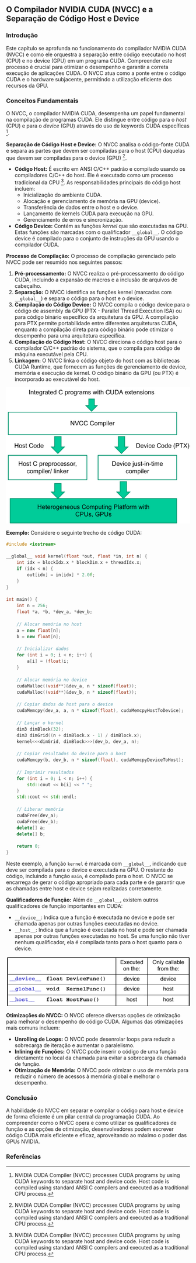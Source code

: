## O Compilador NVIDIA CUDA (NVCC) e a Separação de Código Host e Device

### Introdução

Este capítulo se aprofunda no funcionamento do compilador NVIDIA CUDA (NVCC) e como ele orquestra a separação entre código executado no host (CPU) e no device (GPU) em um programa CUDA. Compreender este processo é crucial para otimizar o desempenho e garantir a correta execução de aplicações CUDA. O NVCC atua como a ponte entre o código CUDA e o hardware subjacente, permitindo a utilização eficiente dos recursos da GPU.

### Conceitos Fundamentais

O NVCC, o compilador NVIDIA CUDA, desempenha um papel fundamental na compilação de programas CUDA. Ele distingue entre código para o *host* (CPU) e para o *device* (GPU) através do uso de keywords CUDA específicas [^1].

**Separação de Código Host e Device:** O NVCC analisa o código-fonte CUDA e separa as partes que devem ser compiladas para o host (CPU) daquelas que devem ser compiladas para o device (GPU) [^1].

*   **Código Host:** É escrito em ANSI C/C++ padrão e compilado usando os compiladores C/C++ do host. Ele é executado como um processo tradicional da CPU [^1]. As responsabilidades principais do código host incluem:
    *   Inicialização do ambiente CUDA.
    *   Alocação e gerenciamento de memória na GPU (device).
    *   Transferência de dados entre o host e o device.
    *   Lançamento de kernels CUDA para execução na GPU.
    *   Gerenciamento de erros e sincronização.
*   **Código Device:** Contém as funções *kernel* que são executadas na GPU. Estas funções são marcadas com o qualificador `__global__`. O código device é compilado para o conjunto de instruções da GPU usando o compilador CUDA.

**Processo de Compilação:** O processo de compilação gerenciado pelo NVCC pode ser resumido nos seguintes passos:

1.  **Pré-processamento:** O NVCC realiza o pré-processamento do código CUDA, incluindo a expansão de macros e a inclusão de arquivos de cabeçalho.
2.  **Separação:** O NVCC identifica as funções kernel (marcadas com `__global__`) e separa o código para o host e o device.
3.  **Compilação do Código Device:** O NVCC compila o código device para o código de assembly da GPU (PTX - Parallel Thread Execution ISA) ou para código binário específico da arquitetura da GPU. A compilação para PTX permite portabilidade entre diferentes arquiteturas CUDA, enquanto a compilação direta para código binário pode otimizar o desempenho para uma arquitetura específica.
4.  **Compilação do Código Host:** O NVCC direciona o código host para o compilador C/C++ padrão do sistema, que o compila para código de máquina executável pela CPU.
5.  **Linkagem:** O NVCC linka o código objeto do host com as bibliotecas CUDA Runtime, que fornecem as funções de gerenciamento de device, memória e execução de kernel. O código binário da GPU (ou PTX) é incorporado ao executável do host.

![CUDA program compilation process, showing NVCC compiler separating host and device code for heterogeneous execution.](./../images/image5.jpg)

**Exemplo:** Considere o seguinte trecho de código CUDA:

```c++
#include <iostream>

__global__ void kernel(float *out, float *in, int n) {
    int idx = blockIdx.x * blockDim.x + threadIdx.x;
    if (idx < n) {
        out[idx] = in[idx] * 2.0f;
    }
}

int main() {
    int n = 256;
    float *a, *b, *dev_a, *dev_b;

    // Alocar memória no host
    a = new float[n];
    b = new float[n];

    // Inicializar dados
    for (int i = 0; i < n; i++) {
        a[i] = (float)i;
    }

    // Alocar memória no device
    cudaMalloc((void**)&dev_a, n * sizeof(float));
    cudaMalloc((void**)&dev_b, n * sizeof(float));

    // Copiar dados do host para o device
    cudaMemcpy(dev_a, a, n * sizeof(float), cudaMemcpyHostToDevice);

    // Lançar o kernel
    dim3 dimBlock(32);
    dim3 dimGrid((n + dimBlock.x - 1) / dimBlock.x);
    kernel<<<dimGrid, dimBlock>>>(dev_b, dev_a, n);

    // Copiar resultados do device para o host
    cudaMemcpy(b, dev_b, n * sizeof(float), cudaMemcpyDeviceToHost);

    // Imprimir resultados
    for (int i = 0; i < n; i++) {
        std::cout << b[i] << " ";
    }
    std::cout << std::endl;

    // Liberar memória
    cudaFree(dev_a);
    cudaFree(dev_b);
    delete[] a;
    delete[] b;

    return 0;
}
```

Neste exemplo, a função `kernel` é marcada com `__global__`, indicando que deve ser compilada para o device e executada na GPU. O restante do código, incluindo a função `main`, é compilado para o host. O NVCC se encarrega de gerar o código apropriado para cada parte e de garantir que as chamadas entre host e device sejam realizadas corretamente.

**Qualificadores de Função:** Além de `__global__`, existem outros qualificadores de função importantes em CUDA:

*   `__device__`: Indica que a função é executada no device e pode ser chamada apenas por outras funções executadas no device.
*   `__host__`: Indica que a função é executada no host e pode ser chamada apenas por outras funções executadas no host. Se uma função não tiver nenhum qualificador, ela é compilada tanto para o host quanto para o device.

![Tabela de qualificadores CUDA C para declaração de funções, mostrando onde são executadas e de onde podem ser chamadas.](./../images/image1.jpg)

**Otimizações do NVCC:** O NVCC oferece diversas opções de otimização para melhorar o desempenho do código CUDA. Algumas das otimizações mais comuns incluem:

*   **Unrolling de Loops:** O NVCC pode desenrolar loops para reduzir a sobrecarga de iteração e aumentar o paralelismo.
*   **Inlining de Funções:** O NVCC pode inserir o código de uma função diretamente no local da chamada para evitar a sobrecarga da chamada de função.
*   **Otimização de Memória:** O NVCC pode otimizar o uso de memória para reduzir o número de acessos à memória global e melhorar o desempenho.

### Conclusão

A habilidade do NVCC em separar e compilar o código para host e device de forma eficiente é um pilar central da programação CUDA. Ao compreender como o NVCC opera e como utilizar os qualificadores de função e as opções de otimização, desenvolvedores podem escrever código CUDA mais eficiente e eficaz, aproveitando ao máximo o poder das GPUs NVIDIA.

### Referências
[^1]: NVIDIA CUDA Compiler (NVCC) processes CUDA programs by using CUDA keywords to separate host and device code. Host code is compiled using standard ANSI C compilers and executed as a traditional CPU process.
<!-- END -->